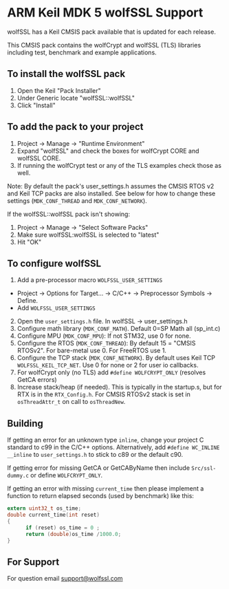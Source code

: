 # ARM Keil MDK 5 wolfSSL Support

wolfSSL has a Keil CMSIS pack available that is updated for each release.

This CMSIS pack contains the wolfCrypt and wolfSSL (TLS) libraries including test, benchmark and example applications.

## To install the wolfSSL pack

1) Open the Keil "Pack Installer"
2) Under Generic locate "wolfSSL::wolfSSL"
3) Click "Install"

## To add the pack to your project

1) Project -> Manage -> "Runtime Environment"
2) Expand "wolfSSL" and check the boxes for wolfCrypt CORE and wolfSSL CORE.
3) If running the wolfCrypt test or any of the TLS examples check those as well.

Note: By default the pack's user_settings.h assumes the CMSIS RTOS v2 and Keil TCP packs are also installed. See below for how to change these settings (`MDK_CONF_THREAD` and `MDK_CONF_NETWORK`).

If the wolfSSL::wolfSSL pack isn't showing:
1) Project -> Manage -> "Select Software Packs"
2) Make sure wolfSSL:wolfSSL is selected to "latest"
3) Hit "OK"

## To configure wolfSSL

1) Add a pre-processor macro `WOLFSSL_USER_SETTINGS`
  - Project -> Options for Target... -> C/C++ -> Preprocessor Symbols -> Define.
  - Add `WOLFSSL_USER_SETTINGS`
2) Open the `user_settings.h` file. In wolfSSL -> user_settings.h
3) Configure math library (`MDK_CONF_MATH`). Default 0=SP Math all (sp_int.c)
4) Configure MPU (`MDK_CONF_MPU`): If not STM32, use 0 for none.
5) Configure the RTOS (`MDK_CONF_THREAD`): By default 15 = "CMSIS RTOSv2". For bare-metal use 0. For FreeRTOS use 1.
6) Configure the TCP stack (`MDK_CONF_NETWORK`). By default uses Keil TCP `WOLFSSL_KEIL_TCP_NET`. Use 0 for none or 2 for user io callbacks.
6) For wolfCrypt only (no TLS) add `#define WOLFCRYPT_ONLY` (resolves GetCA errors)
7) Increase stack/heap (if needed). This is typically in the startup.s, but for RTX is in the `RTX_Config.h`. For CMSIS RTOSv2 stack is set in `osThreadAttr_t` on call to `osThreadNew`.

## Building

If getting an error for an unknown type `inline`, change your project C standard to c99 in the C/C++ options. Alternatively,
add `#define WC_INLINE __inline` to `user_settings.h` to stick to c89 or the default c90.

If getting error for missing GetCA or GetCAByName then include `Src/ssl-dummy.c` or define `WOLFCRYPT_ONLY`.

If getting an error with missing `current_time` then please implement a function to return elapsed seconds (used by benchmark) like this:

```c
extern uint32_t os_time;
double current_time(int reset)
{
      if (reset) os_time = 0 ;
      return (double)os_time /1000.0;
}
```


## For Support

For question email support@wolfssl.com
